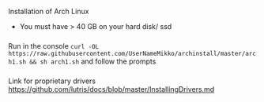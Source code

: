 Installation of Arch Linux
- You must have > 40 GB on your hard disk/ ssd
###
Run in the console 
```curl -OL https://raw.githubusercontent.com/UserNameMikko/archinstall/master/arch1.sh && sh arch1.sh```
and follow the prompts
###
Link for proprietary drivers https://github.com/lutris/docs/blob/master/InstallingDrivers.md
